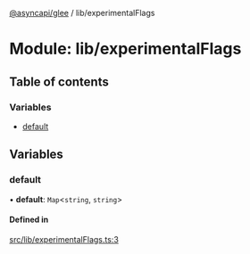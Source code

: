 [@asyncapi/glee](../README.md) / lib/experimentalFlags

# Module: lib/experimentalFlags

## Table of contents

### Variables

- [default](lib_experimentalFlags.md#default)

## Variables

### default

• **default**: `Map`<`string`, `string`\>

#### Defined in

[src/lib/experimentalFlags.ts:3](https://github.com/asyncapi/glee/blob/bb6db69/src/lib/experimentalFlags.ts#L3)
